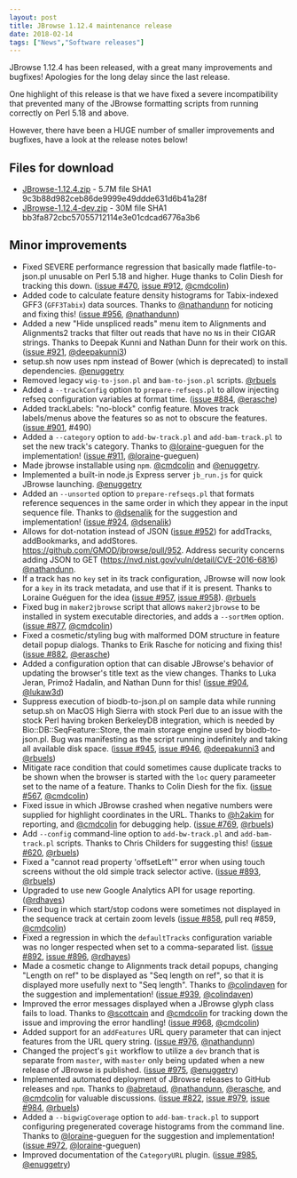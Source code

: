 ```yaml
---
layout: post
title: JBrowse 1.12.4 maintenance release
date: 2018-02-14
tags: ["News","Software releases"]
---
```


JBrowse 1.12.4 has been released, with a great many improvements and bugfixes! Apologies for the long delay since the last release.

One highlight of this release is that we have fixed a severe incompatibility that prevented many of the JBrowse formatting scripts from running correctly on Perl 5.18 and above.

However, there have been a HUGE number of smaller improvements and bugfixes, have a look at the release notes below!

## Files for download

*   [JBrowse-1.12.4.zip](https://github.com/GMOD/jbrowse/releases/download/1.12.4-release/JBrowse-1.12.4.zip) - 5.7M
file SHA1 9c3b88d982ceb86de9999e49ddde631d6b41a28f
*   [JBrowse-1.12.4-dev.zip](https://github.com/GMOD/jbrowse/releases/download/1.12.4-release/JBrowse-1.12.4-dev.zip) - 30M
file SHA1 bb3fa872cbc57055712114e3e01cdcad6776a3b6

## Minor improvements

*   Fixed SEVERE performance regression that basically made flatfile-to-json.pl
unusable on Perl 5.18 and higher. Huge thanks to Colin Diesh for tracking
this down. ([issue #470](https://github.com/gmod/jbrowse/issues/470), [issue #912](https://github.com/gmod/jbrowse/pull/912), [@cmdcolin](https://github.com/cmdcolin))
*   Added code to calculate feature density histograms for Tabix-indexed GFF3
(`GFF3Tabix`) data sources. Thanks to [@nathandunn](https://github.com/nathandunn) for noticing and fixing
this! ([issue #956](https://github.com/gmod/jbrowse/pull/956), [@nathandunn](https://github.com/nathandunn))
*   Added a new "Hide unspliced reads" menu item to Alignments and Alignments2
tracks that filter out reads that have no `N`s in their CIGAR strings.
Thanks to Deepak Kunni and Nathan Dunn for their work on this.
([issue #921](https://github.com/gmod/jbrowse/pull/921), [@deepakunni3](https://github.com/deepakunni3))
*   setup.sh now uses npm instead of Bower (which is deprecated) to install
dependencies. [@enuggetry](https://github.com/enuggetry)
*   Removed legacy `wig-to-json.pl` and `bam-to-json.pl` scripts. [@rbuels](https://github.com/rbuels)
*   Added a `--trackConfig` option to `prepare-refseqs.pl` to allow injecting
refseq configuration variables at format time. ([issue #884](https://github.com/gmod/jbrowse/pull/884), [@erasche](https://github.com/erasche))
*   Added trackLabels: "no-block" config feature. Moves track labels/menus
above the features so as not to obscure the features. ([issue #901](https://github.com/gmod/jbrowse/issues/901), #490)
*   Added a `--category` option to `add-bw-track.pl` and `add-bam-track.pl` to
set the new track's category. Thanks to [@loraine](https://github.com/loraine)-gueguen for the implementation!
([issue #911](https://github.com/gmod/jbrowse/pull/911), [@loraine](https://github.com/loraine)-gueguen)
*   Made jbrowse installable using `npm`. [@cmdcolin](https://github.com/cmdcolin) and [@enuggetry](https://github.com/enuggetry).
*   Implemented a built-in node.js Express server `jb_run.js` for quick JBrowse launching.
[@enuggetry](https://github.com/enuggetry)
*   Added an `--unsorted` option to `prepare-refseqs.pl` that formats reference sequences
in the same order in which they appear in the input sequence file. Thanks to
[@dsenalik](https://github.com/dsenalik) for the suggestion and implementation! ([issue #924](https://github.com/gmod/jbrowse/pull/924), [@dsenalik](https://github.com/dsenalik))
*   Allows for dot-notation instead of JSON ([issue #952](https://github.com/gmod/jbrowse/pull/952)) for addTracks, addBookmarks,
and addStores. https://github.com/GMOD/jbrowse/pull/952. Address security concerns
adding JSON to GET (https://nvd.nist.gov/vuln/detail/CVE-2016-6816) [@nathandunn](https://github.com/nathandunn).
*   If a track has no `key` set in its track configuration, JBrowse will now look for
a `key` in its track metadata, and use that if it is present. Thanks to Loraine
Guéguen for the idea ([issue #957](https://github.com/gmod/jbrowse/issues/957), [issue #958](https://github.com/gmod/jbrowse/pull/958)). [@rbuels](https://github.com/rbuels)
*   Fixed bug in `maker2jbrowse` script that allows `maker2jbrowse` to be installed
in system executable directories, and adds a `--sortMem` option.
([issue #877](https://github.com/gmod/jbrowse/pull/877), [@cmdcolin](https://github.com/cmdcolin))
*   Fixed a cosmetic/styling bug with malformed DOM structure in feature detail popup
dialogs. Thanks to Erik Rasche for noticing and fixing this! ([issue #882](https://github.com/gmod/jbrowse/pull/882), [@erasche](https://github.com/erasche))
*   Added a configuration option that can disable JBrowse's behavior of updating the
browser's title text as the view changes. Thanks to Luka Jeran, Primož Hadalin,
and Nathan Dunn for this! ([issue #904](https://github.com/gmod/jbrowse/pull/904), [@lukaw3d](https://github.com/lukaw3d))
*   Suppress execution of biodb-to-json.pl on sample data while running setup.sh
on MacOS High Sierra with stock Perl due to an issue with the stock Perl having
broken BerkeleyDB integration, which is needed by Bio::DB::SeqFeature::Store,
the main storage engine used by biodb-to-json.pl. Bug was manifesting as the script
running indefinitely and taking all available disk space.
([issue #945](https://github.com/gmod/jbrowse/pull/945), [issue #946](https://github.com/gmod/jbrowse/issues/946), [@deepakunni3](https://github.com/deepakunni3) and [@rbuels](https://github.com/rbuels))
*   Mitigate race condition that could sometimes cause duplicate tracks to be shown
when the browser is started with the `loc` query parameeter set to the name of
a feature. Thanks to Colin Diesh for the fix. ([issue #567](https://github.com/gmod/jbrowse/issues/567), [@cmdcolin](https://github.com/cmdcolin))
*   Fixed issue in which JBrowse crashed when negative numbers were supplied for highlight
coordinates in the URL. Thanks to [@h2akim](https://github.com/h2akim) for reporting, and [@cmdcolin](https://github.com/cmdcolin) for debugging help.
([issue #769](https://github.com/gmod/jbrowse/issues/769), [@rbuels](https://github.com/rbuels))
*   Add `--config` command-line option to `add-bw-track.pl` and `add-bam-track.pl`
scripts. Thanks to Chris Childers for suggesting this! ([issue #620](https://github.com/gmod/jbrowse/issues/620), [@rbuels](https://github.com/rbuels))
*   Fixed a "cannot read property 'offsetLeft'" error when using touch screens without
the old simple track selector active. ([issue #893](https://github.com/gmod/jbrowse/issues/893), [@rbuels](https://github.com/rbuels))
*   Upgraded to use new Google Analytics API for usage reporting. ([@rdhayes](https://github.com/rdhayes))
*   Fixed bug in which start/stop codons were sometimes not displayed in the sequence
track at certain zoom levels ([issue #858](https://github.com/gmod/jbrowse/issues/858), pull req #859, [@cmdcolin](https://github.com/cmdcolin))
*   Fixed a regression in which the `defaultTracks` configuration variable was no longer
respected when set to a comma-separated list. ([issue #892](https://github.com/gmod/jbrowse/issues/892), [issue #896](https://github.com/gmod/jbrowse/pull/896), [@rdhayes](https://github.com/rdhayes))
*   Made a cosmetic change to Alignments track detail popups, changing "Length on ref" to
be displayed as "Seq length on ref", so that it is displayed more usefully next to
"Seq length". Thanks to [@colindaven](https://github.com/colindaven) for the suggestion and implementation!
([issue #939](https://github.com/gmod/jbrowse/pull/939), [@colindaven](https://github.com/colindaven))
*   Improved the error messages displayed when a JBrowse glyph class fails to load. Thanks
to [@scottcain](https://github.com/scottcain) and [@cmdcolin](https://github.com/cmdcolin) for tracking down the issue and improving the error
handling! ([issue #968](https://github.com/gmod/jbrowse/issues/968), [@cmdcolin](https://github.com/cmdcolin))
*   Added support for an `addFeatures` URL query parameter that can inject features from
the URL query string. ([issue #976](https://github.com/gmod/jbrowse/issues/976), [@nathandunn](https://github.com/nathandunn))
*   Changed the project's `git` workflow to utilize a `dev` branch that is separate from
`master`, with `master` only being updated when a new release of JBrowse is published.
([issue #975](https://github.com/gmod/jbrowse/issues/975), [@enuggetry](https://github.com/enuggetry))
*   Implemented automated deployment of JBrowse releases to GitHub releases and `npm`.
Thanks to [@abretaud](https://github.com/abretaud), [@nathandunn](https://github.com/nathandunn), [@erasche](https://github.com/erasche), and [@cmdcolin](https://github.com/cmdcolin) for valuable discussions.
([issue #822](https://github.com/gmod/jbrowse/issues/822), [issue #979](https://github.com/gmod/jbrowse/pull/979), [issue #984](https://github.com/gmod/jbrowse/pull/984), [@rbuels](https://github.com/rbuels))
*   Added a `--bigwigCoverage` option to `add-bam-track.pl` to support configuring pregenerated
coverage histograms from the command line. Thanks to [@loraine](https://github.com/loraine)-gueguen for the suggestion
and implementation! ([issue #972](https://github.com/gmod/jbrowse/pull/972), [@loraine](https://github.com/loraine)-gueguen)
*   Improved documentation of the `CategoryURL` plugin. ([issue #985](https://github.com/gmod/jbrowse/pull/985), [@enuggetry](https://github.com/enuggetry))
